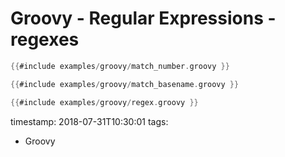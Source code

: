 # Groovy - Regular Expressions - regexes


```groovy
{{#include examples/groovy/match_number.groovy }}
```

```groovy
{{#include examples/groovy/match_basename.groovy }}
```

```groovy
{{#include examples/groovy/regex.groovy }}
```

timestamp: 2018-07-31T10:30:01
tags:
  - Groovy

